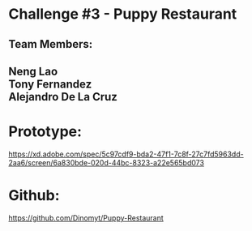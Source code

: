 # Challenge #3 - Puppy Restaurant

Team Members: 
---------------------
Neng Lao  
Tony Fernandez  
Alejandro De La Cruz  
----------------------
  
  
  
# Prototype:  

https://xd.adobe.com/spec/5c97cdf9-bda2-47f1-7c8f-27c7fd5963dd-2aa6/screen/6a830bde-020d-44bc-8323-a22e565bd073

# Github:  

https://github.com/Dinomyt/Puppy-Restaurant
